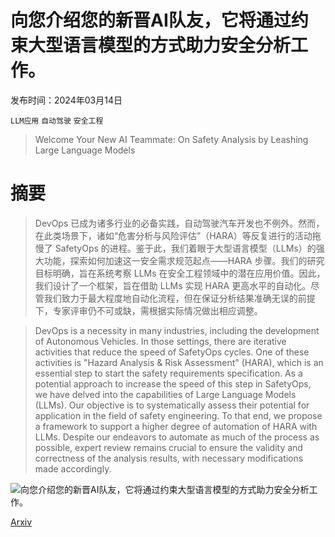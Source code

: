 # 向您介绍您的新晋AI队友，它将通过约束大型语言模型的方式助力安全分析工作。

发布时间：2024年03月14日

`LLM应用` `自动驾驶` `安全工程`

> Welcome Your New AI Teammate: On Safety Analysis by Leashing Large Language Models

# 摘要

> DevOps 已成为诸多行业的必备实践，自动驾驶汽车开发也不例外。然而，在此类场景下，诸如“危害分析与风险评估”（HARA）等反复进行的活动拖慢了 SafetyOps 的进程。鉴于此，我们着眼于大型语言模型（LLMs）的强大功能，探索如何加速这一安全需求规范起点——HARA 步骤。我们的研究目标明确，旨在系统考察 LLMs 在安全工程领域中的潜在应用价值。因此，我们设计了一个框架，旨在借助 LLMs 实现 HARA 更高水平的自动化。尽管我们致力于最大程度地自动化流程，但在保证分析结果准确无误的前提下，专家评审仍不可或缺，需根据实际情况做出相应调整。

> DevOps is a necessity in many industries, including the development of Autonomous Vehicles. In those settings, there are iterative activities that reduce the speed of SafetyOps cycles. One of these activities is "Hazard Analysis & Risk Assessment" (HARA), which is an essential step to start the safety requirements specification. As a potential approach to increase the speed of this step in SafetyOps, we have delved into the capabilities of Large Language Models (LLMs).
  Our objective is to systematically assess their potential for application in the field of safety engineering. To that end, we propose a framework to support a higher degree of automation of HARA with LLMs. Despite our endeavors to automate as much of the process as possible, expert review remains crucial to ensure the validity and correctness of the analysis results, with necessary modifications made accordingly.

![向您介绍您的新晋AI队友，它将通过约束大型语言模型的方式助力安全分析工作。](../../../paper_images/2403.09565/HARA_Pipeline.png)

[Arxiv](https://arxiv.org/abs/2403.09565)